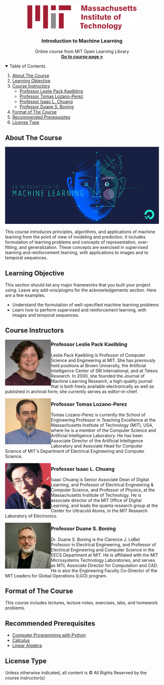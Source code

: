 <!-- LOGO -->
<p align="center">
  <a href="#">
    <img src="MITx - 6.036/Massachusetts_Institut_of_Technology.png" height="80" alt="Logo">
  </a>

  <h3 align="center">Introduction to Machine Learning</h3>

  <p align="center">
    Online course from MIT Open Learning Library
    <br />
    <a href="https://openlearninglibrary.mit.edu/courses/course-v1:MITx+6.036+1T2019/about"><strong>Go to course page »</strong></a>
    <br />
  </p>
</p>

<!-- TABLE OF CONTENTS -->
<details open="open">
  <summary>Table of Contents</summary>
  <ol>
    <li>
      <a href="#about-the-course">About The Course</a>
    </li>
    <li>
      <a href="#learning-objective">Learning Objective</a>
    </li>
    <li>
      <a href="#course-instructor">Course Instructors</a>
      <ul>
        <li><a href="#professor-leslie-pack-kaelbling">Professor Leslie Pack Kaelbling</a></li>
        <li><a href="#professor-tomas-lozano-perez">Professor Tomas Lozano-Perez</a></li>
        <li><a href="#professor-isaac-l-chuang">Professor Isaac L. Chuang</a></li>
        <li><a href="#professor-duane-s-boning">Professor Duane S. Boning</a></li>
      </ul>
    </li>
    <li>
      <a href="#format-of-the-course">Format of The Course</a>
    </li>
    <li>
      <a href="#recommended-prerequisites">Recommended Prerequisites</a>
    </li>
    <li>
      <a href="#license-type">License Type</a>
    </li>
  </ol>
</details>

<!-- CONTENTS -->
## About The Course

<p align="center">
  <a href="https://community-cdn-digitalocean-com.global.ssl.fastly.net/variants/fR1fwLvJDeYDMNenxu3XokLs/035575f2985fe451d86e717d73691e533a1a00545d7230900ed786341dc3c882">
    <img src="MITx - 6.036/Introduction_to_Machine_Learning.jpg" alt="Machine Learning">
  </a>
</p>

This course introduces principles, algorithms, and applications of machine learning from the point of view of modeling and prediction. It includes formulation of learning problems and concepts of representation, over-fitting, and generalization. These concepts are exercised in supervised learning and reinforcement learning, with applications to images and to temporal sequences.

## Learning Objective

This section should list any major frameworks that you built your project using. Leave any add-ons/plugins for the acknowledgements section. Here are a few examples.
* Understand the formulation of well-specified machine learning problems
* Learn how to perform supervised and reinforcement learning, with images and temporal sequences.

## Course Instructors
<img align="left" width="150" height="150" alt="Leslie Kaelbling" src="MITx - 6.036/Professor_Leslie_Pack_Kaelbling.jpg"/>

### Professor Leslie Pack Kaelbling

Leslie Pack Kaelbling is Professor of Computer Science and Engineering at MIT. She has previously held positions at Brown University, the Artificial Intelligence Center of SRI International, and at Teleos Research. In 2000, she founded the Journal of Machine Learning Research, a high-quality journal that is both freely available electronically as well as published in archival form; she currently serves as editor-in-chief.

<img align="left" width="150" height="150" alt="Tomas Lozano-Perez" src="MITx - 6.036/Professor_Tomas_Lozano_Perez.jpg"/>

### Professor Tomas Lozano-Perez

Tomas Lozano-Perez is currently the School of Engineering Professor in Teaching Excellence at the Massachusetts Institute of Technology (MIT), USA, where he is a member of the Computer Science and Artificial Intelligence Laboratory. He has been Associate Director of the Artificial Intelligence Laboratory and Associate Head for Computer Science of MIT's Department of Electrical Engineering and Computer Science.

<img align="left" width="150" height="150" alt="Isaac L. Chuang" src="MITx - 6.036/Professor_Isaac_L_Chuang.jpg"/>

### Professor Isaac L. Chuang

Isaac Chuang is Senior Associate Dean of Digital Learning, and Professor of Electrical Engineering & Computer Science, and Professor of Physics, at the Massachusetts Institute of Technology. He is associate director of the MIT Office of Digital Learning, and leads the quanta research group at the Center for Ultracold Atoms, in the MIT Research Laboratory of Electronics.

<img align="left" width="150" height="150" alt="Duane S. Boning" src="MITx - 6.036/Professor_Duane_S_Boning.jpg"/>

### Professor Duane S. Boning

Dr. Duane S. Boning is the Clarence J. LeBel Professor in Electrical Engineering, and Professor of Electrical Engineering and Computer Science in the EECS Department at MIT. He is affiliated with the MIT Microsystems Technology Laboratories, and serves as MTL Associate Director for Computation and CAD. He is also the Engineering Faculty Co-Director of the MIT Leaders for Global Operations (LGO) program.

## Format of The Course

This course includes lectures, lecture notes, exercises, labs, and homework problems.

## Recommended Prerequisites

* [Computer Programming with Python](https://ocw.mit.edu/courses/electrical-engineering-and-computer-science/6-0001-introduction-to-computer-science-and-programming-in-python-fall-2016/)
* [Calculus](https://ocw.mit.edu/courses/mathematics/18-03sc-differential-equations-fall-2011/)
* [Linear Algebra](https://ocw.mit.edu/courses/mathematics/18-06sc-linear-algebra-fall-2011/)

## License Type

Unless otherwise indicated, all content is © All Rights Reserved by the course instructor(s)
